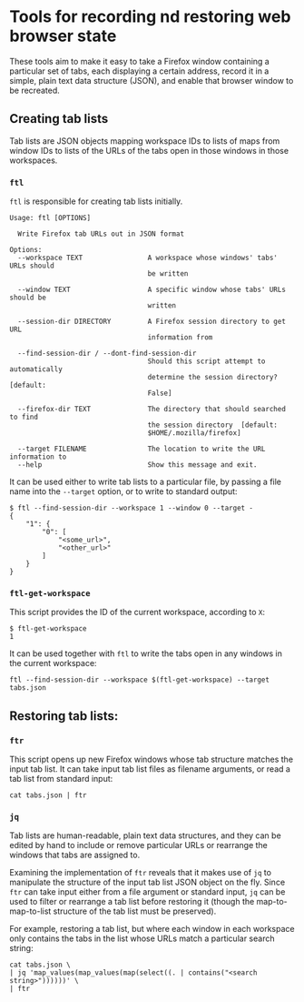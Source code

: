# Tools for recording nd restoring web browser state

These tools aim to make it easy to take a Firefox window containing a
particular set of tabs, each displaying a certain address, record it in a simple,
plain text data structure (JSON), and enable that browser window to be
recreated.

## Creating tab lists

Tab lists are JSON objects mapping workspace IDs to lists of maps from window
IDs to lists of the URLs of the tabs open in those windows in those workspaces.

### `ftl`

`ftl` is responsible for creating tab lists initially.

    Usage: ftl [OPTIONS]

      Write Firefox tab URLs out in JSON format

    Options:
      --workspace TEXT                A workspace whose windows' tabs' URLs should
                                      be written

      --window TEXT                   A specific window whose tabs' URLs should be
                                      written

      --session-dir DIRECTORY         A Firefox session directory to get URL
                                      information from

      --find-session-dir / --dont-find-session-dir
                                      Should this script attempt to automatically
                                      determine the session directory?  [default:
                                      False]

      --firefox-dir TEXT              The directory that should searched to find
                                      the session directory  [default:
                                      $HOME/.mozilla/firefox]

      --target FILENAME               The location to write the URL information to
      --help                          Show this message and exit.

It can be used either to write tab lists to a particular file, by passing a
file name into the `--target` option, or to write to standard output:

    $ ftl --find-session-dir --workspace 1 --window 0 --target -
    {
        "1": {
            "0": [
                "<some_url>",
                "<other_url>"
            ]
        }
    }

### `ftl-get-workspace`

This script provides the ID of the current workspace, according to `X`:

    $ ftl-get-workspace
    1

It can be used together with `ftl` to write the tabs open in any windows in the
current workspace:

    ftl --find-session-dir --workspace $(ftl-get-workspace) --target tabs.json


## Restoring tab lists:


### `ftr`

This script opens up new Firefox windows whose tab structure matches the input
tab list. It can take input tab list files as filename arguments, or read a tab
list from standard input:

    cat tabs.json | ftr

### `jq`

Tab lists are human-readable, plain text data structures, and they can be edited
by hand to include or remove particular URLs or rearrange the windows that tabs
are assigned to.

Examining the implementation of `ftr` reveals that it makes use of `jq` to
manipulate the structure of the input tab list JSON object on the fly. Since
`ftr` can take input either from a file argument or standard input, `jq` can be
used to filter or rearrange a tab list before restoring it (though the
map-to-map-to-list structure of the tab list must be preserved).

For example, restoring a tab list, but where each window in each workspace only
contains the tabs in the list whose URLs match a particular search string:

    cat tabs.json \
    | jq 'map_values(map_values(map(select((. | contains("<search string>"))))))' \
    | ftr
